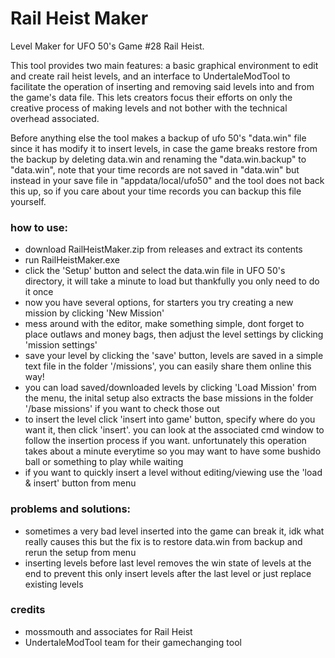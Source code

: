 # Rail Heist Maker
Level Maker for UFO 50's Game #28 Rail Heist.

This tool provides two main features: a basic graphical environment to edit and create rail heist levels, and an interface to UndertaleModTool to facilitate the operation of inserting and removing said levels into and from the game's data file. This lets creators focus their efforts on only the creative process of making levels and not bother with the technical overhead associated.

Before anything else the tool makes a backup of ufo 50's "data.win" file since it has modify it to insert levels, in case the game breaks restore from the backup by deleting data.win and renaming the "data.win.backup" to "data.win", note that your time records are not saved in "data.win" but instead in your save file in "appdata/local/ufo50" and the tool does not back this up, so if you care about your time records you can backup this file yourself.

### how to use:
- download RailHeistMaker.zip from releases and extract its contents 
- run RailHeistMaker.exe
- click the 'Setup' button and select the data.win file in UFO 50's directory, it will take a minute to load but thankfully you only need to do it once
- now you have several options, for starters you try creating a new mission by clicking 'New Mission'
- mess around with the editor, make something simple, dont forget to place outlaws and money bags, then adjust the level settings by clicking 'mission settings'
- save your level by clicking the 'save' button, levels are saved in a simple text file in the folder '/missions', you can easily share them online this way!
- you can load saved/downloaded levels by clicking 'Load Mission' from the menu, the inital setup also extracts the base missions in the folder '/base missions' if you want to check those out
- to insert the level click 'insert into game' button, specify where do you want it, then click 'insert'. you can look at the associated cmd window to follow the insertion process if you want. unfortunately this operation takes about a minute everytime so you may want to have some bushido ball or something to play while waiting
- if you want to quickly insert a level without editing/viewing use the 'load & insert' button from menu

### problems and solutions:
- sometimes a very bad level inserted into the game can break it, idk what really causes this but the fix is to restore data.win from backup and rerun the setup from menu
- inserting levels before last level removes the win state of levels at the end to prevent this only insert levels after the last level or just replace existing levels

### credits
- mossmouth and associates for Rail Heist 
- UndertaleModTool team for their gamechanging tool
 


  
